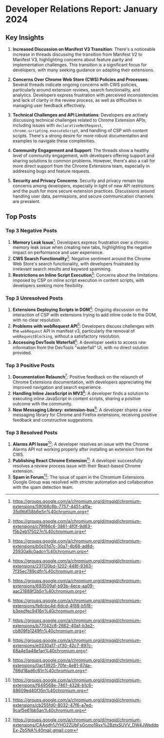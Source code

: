 # Developer Relations Report: January 2024

## Key Insights

1. **Increased Discussion on Manifest V3 Transition**: There's a noticeable increase in threads discussing the transition from Manifest V2 to Manifest V3, highlighting concerns about feature parity and implementation challenges. This transition is a significant focus for developers, with many seeking guidance on adapting their extensions.

2. **Concerns Over Chrome Web Store (CWS) Policies and Processes**: Several threads indicate ongoing concerns with CWS policies, particularly around extension reviews, search functionality, and analytics. Developers express frustration with perceived inconsistencies and lack of clarity in the review process, as well as difficulties in managing user feedback effectively.

3. **Technical Challenges and API Limitations**: Developers are actively discussing technical challenges related to Chrome Extension APIs, including issues with `declarativeNetRequest`, `chrome.scripting.executeScript`, and handling of CSP with content scripts. There's a strong desire for more robust documentation and examples to navigate these complexities.

4. **Community Engagement and Support**: The threads show a healthy level of community engagement, with developers offering support and sharing solutions to common problems. However, there's also a call for more direct support from the Chrome Extensions team, especially in addressing bugs and feature requests.

5. **Security and Privacy Concerns**: Security and privacy remain top concerns among developers, especially in light of new API restrictions and the push for more secure extension practices. Discussions around handling user data, permissions, and secure communication channels are prevalent.

## Top Posts

### Top 3 Negative Posts
1. **Memory Leak Issue**[^1]: Developers express frustration over a chronic memory leak issue when creating new tabs, highlighting the negative impact on performance and user experience.
2. **CWS Search Functionality**[^2]: Negative sentiment around the Chrome Web Store's search functionality, with developers frustrated by irrelevant search results and keyword spamming.
3. **Restrictions on Inline Script Execution**[^3]: Concerns about the limitations imposed by CSP on inline script execution in content scripts, with developers seeking more flexibility.

### Top 3 Unresolved Posts
1. **Extensions Deploying Scripts in DOM**[^4]: Ongoing discussion on the interaction of CSP with extensions trying to add inline code to the DOM, with no clear resolution.
2. **Problems with webRequest API**[^5]: Developers discuss challenges with the `webRequest` API in manifest v3, particularly the removal of `webRequestBlocking`, without a satisfactory resolution.
3. **Accessing DevTools Waterfall**[^6]: A developer seeks to access raw information from the DevTools "waterfall" UI, with no direct solution provided.

### Top 3 Positive Posts
1. **Documentation Relaunch**[^7]: Positive feedback on the relaunch of Chrome Extensions documentation, with developers appreciating the improved navigation and search experience.
2. **Handling Inline JavaScript in MV3**[^8]: A developer finds a solution to executing inline JavaScript in content scripts, sharing a positive outcome with the community.
3. **New Messaging Library: extension-bus**[^9]: A developer shares a new messaging library for Chrome and Firefox extensions, receiving positive feedback and constructive suggestions.

### Top 3 Resolved Posts
1. **Alarms API Issue**[^10]: A developer resolves an issue with the Chrome Alarms API not working properly after installing an extension from the CWS.
2. **Publishing React Chrome Extension**[^11]: A developer successfully resolves a review process issue with their React-based Chrome extension.
3. **Spam in Forum**[^12]: The issue of spam in the Chromium Extensions Google Group was resolved with stricter automation and collaboration with the spam detection team.

[^1]: https://groups.google.com/a/chromium.org/d/msgid/chromium-extensions/59068c6b-7757-4451-a1fa-35d9b658b6e5n%40chromium.org
[^2]: https://groups.google.com/a/chromium.org/d/msgid/chromium-extensions/c79f66c6-3861-4f0f-9d63-f5b2eb175027n%40chromium.org
[^3]: https://groups.google.com/a/chromium.org/d/msgid/chromium-extensions/b0c01d7c-30a7-4b68-ad8d-25930a8c0adcn%40chromium.org
[^4]: https://groups.google.com/a/chromium.org/d/msgid/chromium-extensions/231120bd-1202-448f-9363-7f35ec789cdfn%40chromium.org
[^5]: https://groups.google.com/a/chromium.org/d/msgid/chromium-extensions/693509af-b93b-4ece-aa09-aac21889f2b5n%40chromium.org
[^6]: https://groups.google.com/a/chromium.org/d/msgid/chromium-extensions/fe8cbc4d-6dcd-4f88-b5f8-b3eedfec9416n%40chromium.org
[^7]: https://groups.google.com/a/chromium.org/d/msgid/chromium-extensions/b77042c6-2662-40af-b3e2-cb809fb1249fn%40chromium.org
[^8]: https://groups.google.com/a/chromium.org/d/msgid/chromium-extensions/e0330a17-cf30-42c7-897c-68a4e5a48e1an%40chromium.org
[^9]: https://groups.google.com/a/chromium.org/d/msgid/chromium-extensions/0acf3925-70fe-4e81-87da-786d18ad6c61n%40chromium.org
[^10]: https://groups.google.com/a/chromium.org/d/msgid/chromium-extensions/f649568e-7461-4328-b1c6-88609ed40f35n%40chromium.org
[^11]: https://groups.google.com/a/chromium.org/d/msgid/chromium-extensions/cb255fd0-8032-47f6-a7ed-9caf5e61bb5an%40chromium.org
[^12]: https://groups.google.com/a/chromium.org/d/msgid/chromium-extensions/CAAgdh1JYHO2ZUbFsGcmo1Rxx%2BztxSUVV_DW4JWeddpEx-Zb5NA%40mail.gmail.com